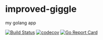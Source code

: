 # improved-giggle
my golang app

[![Build Status](https://travis-ci.org/sgoodliff/improved-giggle.svg?branch=master)](https://travis-ci.org/sgoodliff/improved-giggle) [![codecov](https://codecov.io/gh/sgoodliff/improved-giggle/branch/master/graph/badge.svg)](https://codecov.io/gh/sgoodliff/improved-giggle) [![Go Report Card](https://goreportcard.com/badge/github.com/sgoodliff/improved-giggle)](https://goreportcard.com/report/github.com/sgoodliff/improved-giggle)

